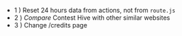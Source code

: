 - 1 ) Reset 24 hours data from actions, not from `route.js`
- 2 ) *Compare* Contest Hive with other similar websites
- 3 ) Change /credits page
